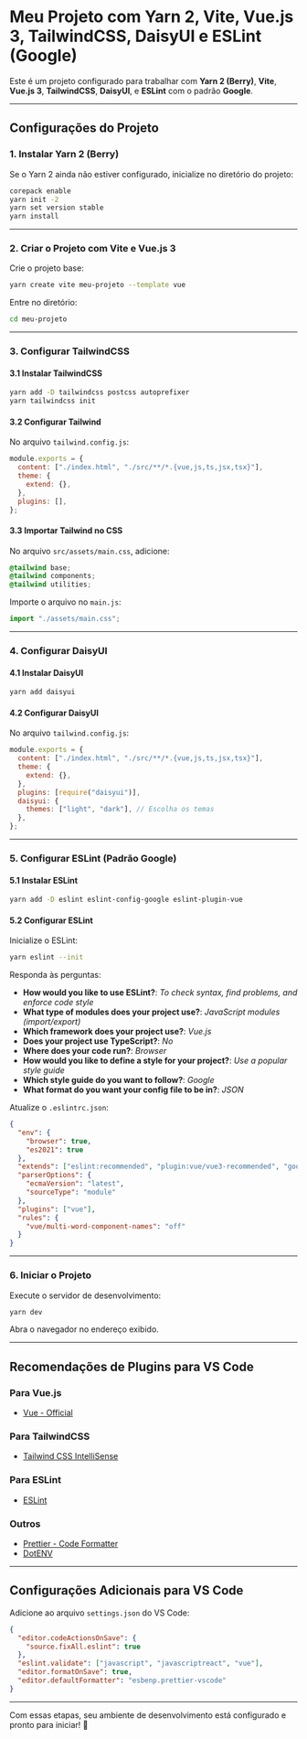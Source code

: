 # Meu Projeto com Yarn 2, Vite, Vue.js 3, TailwindCSS, DaisyUI e ESLint (Google)

Este é um projeto configurado para trabalhar com **Yarn 2 (Berry)**, **Vite**, **Vue.js 3**, **TailwindCSS**, **DaisyUI**, e **ESLint** com o padrão **Google**.

---

## **Configurações do Projeto**

### **1. Instalar Yarn 2 (Berry)**

Se o Yarn 2 ainda não estiver configurado, inicialize no diretório do projeto:

```bash
corepack enable
yarn init -2
yarn set version stable
yarn install
```

---

### **2. Criar o Projeto com Vite e Vue.js 3**

Crie o projeto base:

```bash
yarn create vite meu-projeto --template vue
```

Entre no diretório:

```bash
cd meu-projeto
```

---

### **3. Configurar TailwindCSS**

#### **3.1 Instalar TailwindCSS**

```bash
yarn add -D tailwindcss postcss autoprefixer
yarn tailwindcss init
```

#### **3.2 Configurar Tailwind**

No arquivo `tailwind.config.js`:

```javascript
module.exports = {
  content: ["./index.html", "./src/**/*.{vue,js,ts,jsx,tsx}"],
  theme: {
    extend: {},
  },
  plugins: [],
};
```

#### **3.3 Importar Tailwind no CSS**

No arquivo `src/assets/main.css`, adicione:

```css
@tailwind base;
@tailwind components;
@tailwind utilities;
```

Importe o arquivo no `main.js`:

```javascript
import "./assets/main.css";
```

---

### **4. Configurar DaisyUI**

#### **4.1 Instalar DaisyUI**

```bash
yarn add daisyui
```

#### **4.2 Configurar DaisyUI**

No arquivo `tailwind.config.js`:

```javascript
module.exports = {
  content: ["./index.html", "./src/**/*.{vue,js,ts,jsx,tsx}"],
  theme: {
    extend: {},
  },
  plugins: [require("daisyui")],
  daisyui: {
    themes: ["light", "dark"], // Escolha os temas
  },
};
```

---

### **5. Configurar ESLint (Padrão Google)**

#### **5.1 Instalar ESLint**

```bash
yarn add -D eslint eslint-config-google eslint-plugin-vue
```

#### **5.2 Configurar ESLint**

Inicialize o ESLint:

```bash
yarn eslint --init
```

Responda às perguntas:

- **How would you like to use ESLint?**: _To check syntax, find problems, and enforce code style_
- **What type of modules does your project use?**: _JavaScript modules (import/export)_
- **Which framework does your project use?**: _Vue.js_
- **Does your project use TypeScript?**: _No_
- **Where does your code run?**: _Browser_
- **How would you like to define a style for your project?**: _Use a popular style guide_
- **Which style guide do you want to follow?**: _Google_
- **What format do you want your config file to be in?**: _JSON_

Atualize o `.eslintrc.json`:

```json
{
  "env": {
    "browser": true,
    "es2021": true
  },
  "extends": ["eslint:recommended", "plugin:vue/vue3-recommended", "google"],
  "parserOptions": {
    "ecmaVersion": "latest",
    "sourceType": "module"
  },
  "plugins": ["vue"],
  "rules": {
    "vue/multi-word-component-names": "off"
  }
}
```

---

### **6. Iniciar o Projeto**

Execute o servidor de desenvolvimento:

```bash
yarn dev
```

Abra o navegador no endereço exibido.

---

## **Recomendações de Plugins para VS Code**

### **Para Vue.js**

- [Vue - Official](https://marketplace.visualstudio.com/items?itemName=Vue.volar)

### **Para TailwindCSS**

- [Tailwind CSS IntelliSense](https://marketplace.visualstudio.com/items?itemName=bradlc.vscode-tailwindcss)

### **Para ESLint**

- [ESLint](https://marketplace.visualstudio.com/items?itemName=dbaeumer.vscode-eslint)

### **Outros**

- [Prettier - Code Formatter](https://marketplace.visualstudio.com/items?itemName=esbenp.prettier-vscode)
- [DotENV](https://marketplace.visualstudio.com/items?itemName=mikestead.dotenv)

---

## **Configurações Adicionais para VS Code**

Adicione ao arquivo `settings.json` do VS Code:

```json
{
  "editor.codeActionsOnSave": {
    "source.fixAll.eslint": true
  },
  "eslint.validate": ["javascript", "javascriptreact", "vue"],
  "editor.formatOnSave": true,
  "editor.defaultFormatter": "esbenp.prettier-vscode"
}
```

---

Com essas etapas, seu ambiente de desenvolvimento está configurado e pronto para iniciar! 🚀
